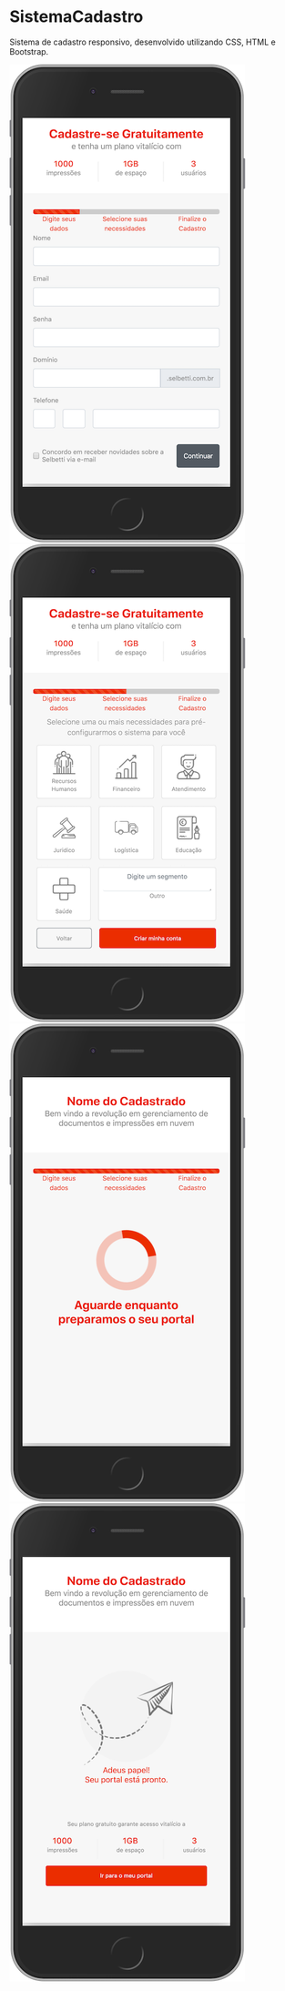 # SistemaCadastro
Sistema de cadastro responsivo, desenvolvido utilizando CSS, HTML e Bootstrap.

![Screenshot](img/screenshot/page1.png)
![Screenshot](img/screenshot/page2.png)
![Screenshot](img/screenshot/page3.png)
![Screenshot](img/screenshot/page4.png)
